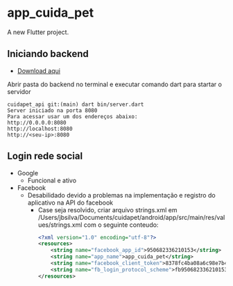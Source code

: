 # app_cuida_pet

A new Flutter project.

## Iniciando backend
- [Download aqui](https://github.com/JBSilvaDev/backend-cuida-pet)

Abrir pasta do backend no terminal e executar comando dart para startar o servidor
```
cuidapet_api git:(main) dart bin/server.dart
Server iniciado na porta 8080
Para acessar usar um dos endereços abaixo: 
http://0.0.0.0:8080
http://localhost:8080
http://<seu-ip>:8080
```

## Login rede social
- Google
  -  Funcional e ativo
-  Facebook
   -  Desabilidado devido a problemas na implementação e registro do aplicativo na API do facebook
      -  Case seja resolvido, criar arquivo strings.xml em /Users/jbsilva/Documents/cuidapet/android/app/src/main/res/values/strings.xml
          com o seguinte conteudo:
          ```xml
          <?xml version="1.0" encoding="utf-8"?>
          <resources>
              <string name="facebook_app_id">950682336210153</string>
              <string name="app_name">app_cuida_pet</string>
              <string name="facebook_client_token">8378fc4ba08a6c98e7b49f44f6382aae</string>
              <string name="fb_login_protocol_scheme">fb950682336210153</string>
          </resources>
          ```

